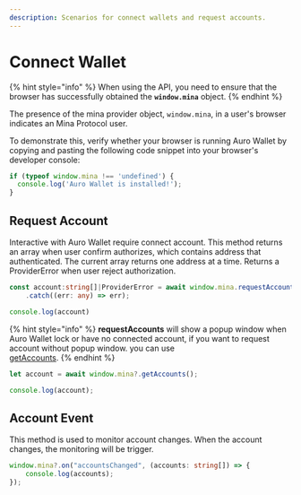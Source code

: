 ```yaml
---
description: Scenarios for connect wallets and request accounts.
---
```


# Connect Wallet

{% hint style="info" %}
When using the API, you need to ensure that the browser has successfully obtained the **`window.mina`** object.
{% endhint %}

The presence of the mina provider object, `window.mina`, in a user's browser indicates an Mina Protocol user.

To demonstrate this, verify whether your browser is running Auro Wallet by copying and pasting the following code snippet into your browser's developer console:

```javascript
if (typeof window.mina !== 'undefined') {
  console.log('Auro Wallet is installed!');
}
```

## Request Account

Interactive with Auro Wallet require connect account. This method returns an array when user confirm authorizes, which contains address that authenticated. The current array returns one address at a time. Returns a ProviderError when user reject authorization.

```typescript
const account:string[]|ProviderError = await window.mina.requestAccounts()
    .catch((err: any) => err);

console.log(account)
```

{% hint style="info" %}
**requestAccounts** will show a popup window when Auro Wallet lock or have no connected account, if you want to request account without popup window. you can use\
[getAccounts](../reference/api-reference/methods/#getaccounts).
{% endhint %}

```javascript
let account = await window.mina?.getAccounts();

console.log(account);
```

## Account Event

This method is used to monitor account changes. When the account changes, the monitoring will be trigger.

```typescript
window.mina?.on("accountsChanged", (accounts: string[]) => {
    console.log(accounts);
});
```
